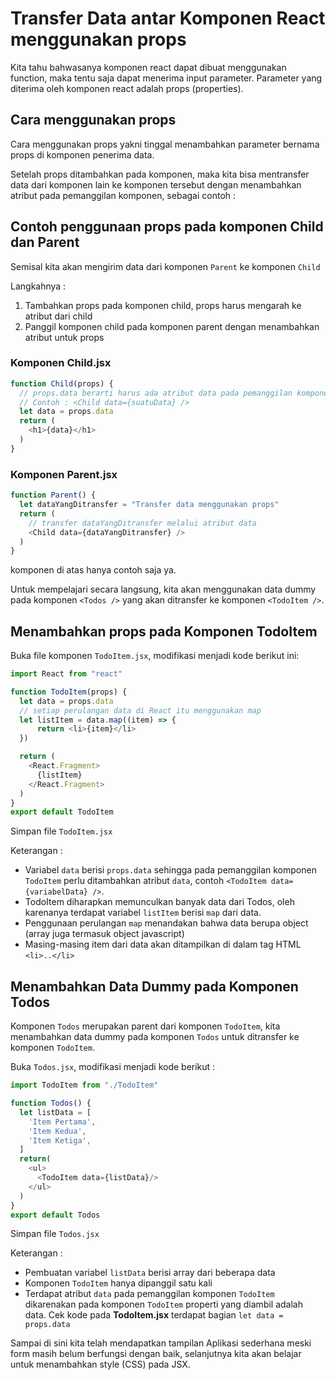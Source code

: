 # Transfer Data antar Komponen React menggunakan props

Kita tahu bahwasanya komponen react dapat dibuat menggunakan function, maka tentu saja dapat menerima input parameter. Parameter yang diterima oleh komponen react adalah props (properties).

## Cara menggunakan props

Cara menggunakan props yakni tinggal menambahkan parameter bernama props di komponen penerima data.

Setelah props ditambahkan pada komponen, maka kita bisa mentransfer data dari komponen lain ke komponen tersebut dengan menambahkan atribut pada pemanggilan komponen, sebagai contoh :

## Contoh penggunaan props pada komponen Child dan Parent

Semisal kita akan mengirim data dari komponen `Parent` ke komponen `Child`

Langkahnya :

1. Tambahkan props pada komponen child, props harus mengarah ke atribut dari child
2. Panggil komponen child pada komponen parent dengan menambahkan atribut untuk props

### Komponen Child.jsx

```javascript
function Child(props) {
  // props.data berarti harus ada atribut data pada pemanggilan komponen Child
  // Contoh : <Child data={suatuData} />
  let data = props.data
  return (
    <h1>{data}</h1>
  )
}
```

### Komponen Parent.jsx

```javascript
function Parent() {
  let dataYangDitransfer = "Transfer data menggunakan props"
  return (
    // transfer dataYangDitransfer melalui atribut data
    <Child data={dataYangDitransfer} />
  )
}
```

komponen di atas hanya contoh saja ya.

Untuk mempelajari secara langsung, kita akan menggunakan data dummy pada komponen `<Todos />` yang akan ditransfer ke komponen `<TodoItem />`.

## Menambahkan props pada Komponen TodoItem

Buka file komponen `TodoItem.jsx`, modifikasi menjadi kode berikut ini:

```javascript
import React from "react"

function TodoItem(props) {
  let data = props.data
  // setiap perulangan data di React itu menggunakan map
  let listItem = data.map((item) => {
      return <li>{item}</li>
  })

  return (
    <React.Fragment>
      {listItem}
    </React.Fragment>
  )
}
export default TodoItem
```

Simpan file `TodoItem.jsx`

Keterangan :

* Variabel `data` berisi `props.data` sehingga pada pemanggilan komponen `TodoItem` perlu ditambahkan atribut `data`, contoh `<TodoItem data={variabelData} />`.
* TodoItem diharapkan memunculkan banyak data dari Todos, oleh karenanya terdapat variabel `listItem` berisi `map` dari data.
* Penggunaan perulangan `map` menandakan bahwa data berupa object (array juga termasuk object javascript)
* Masing-masing item dari data akan ditampilkan di dalam tag HTML `<li>..</li>`

## Menambahkan Data Dummy pada Komponen Todos

Komponen `Todos` merupakan parent dari komponen `TodoItem`, kita menambahkan data dummy pada komponen `Todos` untuk ditransfer ke komponen `TodoItem`.

Buka `Todos.jsx`, modifikasi menjadi kode berikut :

```javascript
import TodoItem from "./TodoItem"

function Todos() {
  let listData = [
    'Item Pertama',
    'Item Kedua',
    'Item Ketiga',
  ]
  return(
    <ul>
      <TodoItem data={listData}/>
    </ul>
  )
}
export default Todos
```

Simpan file `Todos.jsx`

Keterangan :

* Pembuatan variabel `listData` berisi array dari beberapa data
* Komponen `TodoItem` hanya dipanggil satu kali
* Terdapat atribut `data` pada pemanggilan komponen `TodoItem` dikarenakan pada komponen `TodoItem` properti yang diambil adalah data. Cek kode pada **TodoItem.jsx** terdapat bagian `let data = props.data`

Sampai di sini kita telah mendapatkan tampilan Aplikasi sederhana meski form masih belum berfungsi dengan baik, selanjutnya kita akan belajar untuk menambahkan style (CSS) pada JSX.
